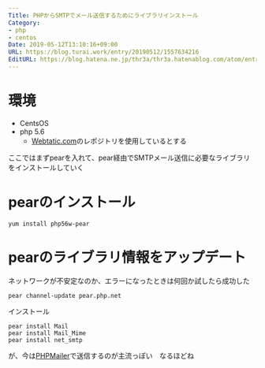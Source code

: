 ```yaml
---
Title: PHPからSMTPでメール送信するためにライブラリインストール
Category:
- php
- centos
Date: 2019-05-12T13:10:16+09:00
URL: https://blog.turai.work/entry/20190512/1557634216
EditURL: https://blog.hatena.ne.jp/thr3a/thr3a.hatenablog.com/atom/entry/17680117127129842794
---
```


# 環境

- CentsOS
- php 5.6
  - [Webtatic.com](https://webtatic.com/)のレポジトリを使用しているとする

ここではまずpearを入れて、pear経由でSMTPメール送信に必要なライブラリをインストールしていく

# pearのインストール
 
```
yum install php56w-pear
```

# pearのライブラリ情報をアップデート

ネットワークが不安定なのか、エラーになったときは何回か試したら成功した

```
pear channel-update pear.php.net
```

インストール

```
pear install Mail
pear install Mail_Mime
pear install net_smtp
```

が、今は[PHPMailer](https://github.com/PHPMailer/PHPMailer)で送信するのが主流っぽい　なるほどね
